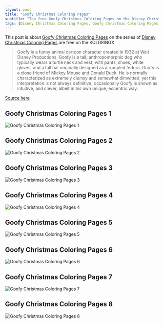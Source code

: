 ```yaml
---
layout: post
title: "Goofy Christmas Coloring Pages"
subtitle: "Top free Goofy Christmas Coloring Pages on the Disney Christmas Coloring Pages at Koloringx.xyz "
tags: [Disney Christmas Coloring Pages, Goofy Christmas Coloring Pages]
---
```

This post is about [Goofy Christmas Coloring Pages](http://koloringx.xyz/blog/Goofy-Christmas-Coloring-Pages) on the series of [Disney Christmas Coloring Pages](http://koloringx.xyz) are free on the KOLORINGX
> Goofy is a funny animal cartoon character created in 1932 at Walt Disney Productions. Goofy is a tall, anthropomorphic dog who typically wears a turtle neck and vest, with pants, shoes, white gloves, and a tall hat originally designed as a rumpled fedora. Goofy is a close friend of Mickey Mouse and Donald Duck. He is normally characterized as extremely clumsy and somewhat dimwitted, yet this interpretation is not always definitive; occasionally Goofy is shown as intuitive, and clever, albeit in his own unique, eccentric way.

[Source here](https://en.wikipedia.org/wiki/Goofy)
## Goofy Christmas Coloring Pages 1
![Goofy Christmas Coloring Pages 1](http://koloringx.xyz/Christmas-Coloring-Pages/Goofy-Christmas-Coloring-Pages%20(1).png "Goofy Christmas Coloring Pages")

<script async src="https://pagead2.googlesyndication.com/pagead/js/adsbygoogle.js"></script> <!-- Koloringx --> 
 <ins class="adsbygoogle"  
   style="display:block"   
  data-ad-client="ca-pub-6753140515841889"   
  data-ad-slot="2585677186"  
   data-ad-format="auto"  
   data-full-width-responsive="true"></ins> 
 <script>  
   (adsbygoogle = window.adsbygoogle || []).push({}); 
 </script>

## Goofy Christmas Coloring Pages 2
![Goofy Christmas Coloring Pages 2](http://koloringx.xyz/Christmas-Coloring-Pages/Goofy-Christmas-Coloring-Pages%20(2).png "Goofy Christmas Coloring Pages")
## Goofy Christmas Coloring Pages 3
![Goofy Christmas Coloring Pages 3](http://koloringx.xyz/Christmas-Coloring-Pages/Goofy-Christmas-Coloring-Pages%20(3).png "Goofy Christmas Coloring Pages")
## Goofy Christmas Coloring Pages 4
![Goofy Christmas Coloring Pages 4](http://koloringx.xyz/Christmas-Coloring-Pages/Goofy-Christmas-Coloring-Pages%20(4).png "Goofy Christmas Coloring Pages")
## Goofy Christmas Coloring Pages 5
![Goofy Christmas Coloring Pages 5](http://koloringx.xyz/Christmas-Coloring-Pages/Goofy-Christmas-Coloring-Pages%20(5).png "Goofy Christmas Coloring Pages")
## Goofy Christmas Coloring Pages 6
![Goofy Christmas Coloring Pages 6](http://koloringx.xyz/Christmas-Coloring-Pages/Goofy-Christmas-Coloring-Pages%20(6).png "Goofy Christmas Coloring Pages")
## Goofy Christmas Coloring Pages 7
![Goofy Christmas Coloring Pages 7](http://koloringx.xyz/Christmas-Coloring-Pages/Goofy-Christmas-Coloring-Pages%20(7).png "Goofy Christmas Coloring Pages")
## Goofy Christmas Coloring Pages 8
![Goofy Christmas Coloring Pages 8](http://koloringx.xyz/Christmas-Coloring-Pages/Goofy-Christmas-Coloring-Pages%20(8).png "Goofy Christmas Coloring Pages")

<script async src="https://pagead2.googlesyndication.com/pagead/js/adsbygoogle.js"></script> <!-- Koloringx --> 
 <ins class="adsbygoogle"  
   style="display:block"   
  data-ad-client="ca-pub-6753140515841889"   
  data-ad-slot="2585677186"  
   data-ad-format="auto"  
   data-full-width-responsive="true"></ins> 
 <script>  
   (adsbygoogle = window.adsbygoogle || []).push({}); 
 </script>

